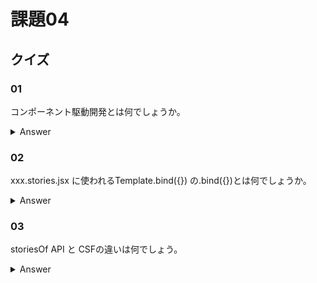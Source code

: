 # 課題04

## クイズ

### 01

コンポーネント駆動開発とは何でしょうか。  

<details><summary>Answer</summary>

<https://storybook.js.org/tutorials/intro-to-storybook/react/ja/simple-component/>

</details>

### 02

xxx.stories.jsx に使われるTemplate.bind({}) の.bind({})とは何でしょうか。

<details><summary>Answer</summary>

<https://developer.mozilla.org/en-US/docs/Web/JavaScript/Reference/Global_Objects/Function/bind>

</details>

### 03

storiesOf API と CSFの違いは何でしょう。

<details><summary>Answer</summary>

<https://blog.microcms.io/storybook-react-use/>

</details>
